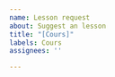 ```yaml
---
name: Lesson request
about: Suggest an lesson
title: "[Cours]"
labels: Cours
assignees: ''

---
```



